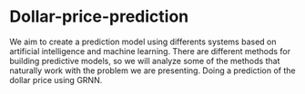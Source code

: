 # Dollar-price-prediction
We aim to create a prediction model using differents systems
based on artificial intelligence and machine learning. There
are different methods for building predictive models, so we
will analyze some of the methods that naturally work with the
problem we are presenting.
Doing a prediction of the dollar price using GRNN.
